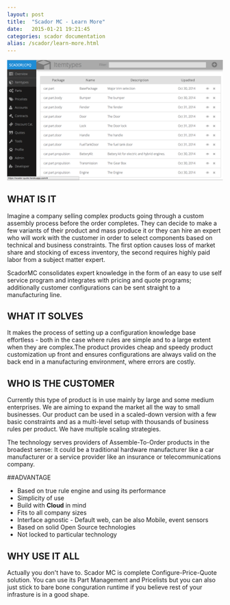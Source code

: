 ```yaml
---
layout: post
title:  "Scador MC - Learn More"
date:   2015-01-21 19:21:45
categories: scador documentation
alias: /scador/learn-more.html
---
```

![](/img/screen1.png)

## WHAT IS IT
Imagine a company selling complex products going through a custom assembly process before the order completes. They can decide to make a few variants of their product and mass produce it or they can hire an expert who will work with the customer in order to select components based on technical and business constraints. The first option causes loss of market share and stocking of excess inventory, the second requires highly paid labor from a subject matter expert.

ScadorMC consolidates expert knowledge in the form of an easy to use self service program and integrates with pricing and quote programs; additionally customer configurations can be sent straight to a manufacturing line.

## WHAT IT SOLVES
It makes the process of setting up a configuration knowledge base effortless - both in the case where rules are simple and to a large extent when they are complex.The product provides cheap and speedy product customization up front and ensures configurations are always valid on the back end in a manufacturing environment, where errors are costly.

## WHO IS THE CUSTOMER
Currently this type of product is in use mainly by large and some medium enterprises. We are aiming to expand the market all the way to small businesses. Our product can be used in a scaled-down version with a few basic constraints and as a multi-level setup with thousands of business rules per product. We have multiple scaling strategies.

The technology serves providers of Assemble-To-Order products in the broadest sense: It could be a traditional hardware manufacturer like a car manufacturer or a service provider like an insurance or telecommunications company.

##ADVANTAGE
  - Based on true rule engine and using its performance 
  - Simplicity of use
  - Build with **Cloud** in mind
  - Fits to all company sizes
  - Interface agnostic - Default web, can be also Mobile, event sensors
  - Based on solid Open Source technologies
  - Not locked to particular technology 

## WHY USE IT ALL
Actually you don't have to. Scador MC is complete Configure-Price-Quote solution. You can use its Part Management and
Pricelists but you can also just stick to bare bone conguration runtime if you believe rest of your infrasture is in
a good shape.